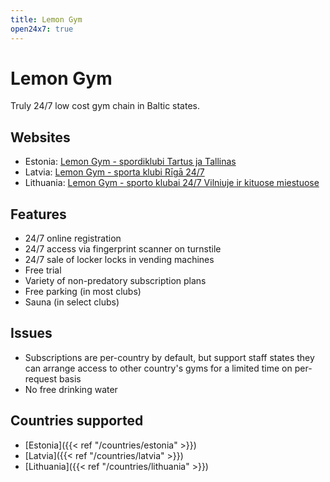 ```yaml
---
title: Lemon Gym
open24x7: true
---
```


# Lemon Gym

Truly 24/7 low cost gym chain in Baltic states.

## Websites
- Estonia: [Lemon Gym - spordiklubi Tartus ja Tallinas](https://www.lemongym.ee)
- Latvia: [Lemon Gym - sporta klubi Rīgā 24/7](https://www.lemongym.lv)
- Lithuania: [Lemon Gym - sporto klubai 24/7 Vilniuje ir kituose miestuose](https://www.lemongym.lt)

## Features
- 24/7 online registration
- 24/7 access via fingerprint scanner on turnstile
- 24/7 sale of locker locks in vending machines
- Free trial
- Variety of non-predatory subscription plans
- Free parking (in most clubs)
- Sauna (in select clubs)

## Issues
- Subscriptions are per-country by default, but support staff states they can arrange access to other country's gyms for a limited time on per-request basis
- No free drinking water

## Countries supported
- [Estonia]({{< ref "/countries/estonia" >}})
- [Latvia]({{< ref "/countries/latvia" >}})
- [Lithuania]({{< ref "/countries/lithuania" >}})
